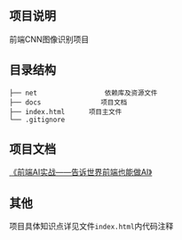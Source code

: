 ## 项目说明

前端CNN图像识别项目

## 目录结构

```
├── net                 依赖库及资源文件
├── docs               项目文档
├── index.html      项目主文件
└── .gitignore
```

## 项目文档

[《前端AI实战——告诉世界前端也能做AI》](docs/fe-ai.md)

## 其他

项目具体知识点详见文件`index.html`内代码注释